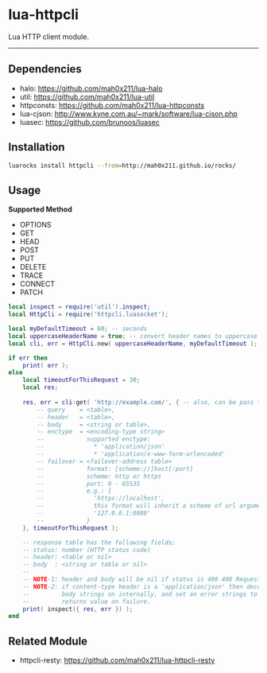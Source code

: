 lua-httpcli
=========

Lua HTTP client module.

---

## Dependencies

- halo: https://github.com/mah0x211/lua-halo
- util: https://github.com/mah0x211/lua-util
- httpconsts: https://github.com/mah0x211/lua-httpconsts
- lua-cjson: http://www.kyne.com.au/~mark/software/lua-cjson.php
- luasec: https://github.com/brunoos/luasec


## Installation

```sh
luarocks install httpcli --from=http://mah0x211.github.io/rocks/
```


## Usage

**Supported Method**

- OPTIONS
- GET
- HEAD
- POST
- PUT
- DELETE
- TRACE
- CONNECT
- PATCH


```lua
local inspect = require('util').inspect;
local HttpCli = require('httpcli.luasocket');

local myDefaultTimeout = 60; -- seconds
local uppercaseHeaderName = true; -- convert header names to uppercase
local cli, err = HttpCli.new( uppercaseHeaderName, myDefaultTimeout );

if err then
    print( err );
else
    local timeoutForThisRequest = 30;
    local res;
    
    res, err = cli:get( 'http://example.com/', { -- also, can be pass the https url
        -- query    = <table>,
        -- header   = <table>,
        -- body     = <string or table>,
        -- enctype  = <encoding-type string>
        --            supported enctype:
        --              * 'application/json'
        --              * 'application/x-www-form-urlencoded'
        -- failover = <failover-address table>
        --            format: [scheme://]host[:port]
        --            scheme: http or https
        --            port: 0 - 65535
        --            e.g.: {
        --              'https://localhost',
        --              this format will inherit a scheme of url argument
        --              '127.0.0.1:8080'
        --            }
    }, timeoutForThisRequest );

    -- response table has the following fields;
    -- status: number (HTTP status code)
    -- header: <table or nil>
    -- body  : <string or table or nil>
    --
    -- NOTE-1: header and body will be nil if status is 408 408 Request Timeout
    -- NOTE-2: if content-type header is a 'application/json' then decode a 
    --         body strings on internally, and set an error strings to second 
    --         returns value on failure.
    print( inspect({ res, err }) );
end
```

## Related Module

- httpcli-resty: https://github.com/mah0x211/lua-httpcli-resty
